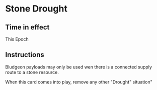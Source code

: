 
# Stone Drought

## Time in effect

This Epoch

## Instructions

Bludgeon payloads may only be used wen there is a connected supply route to a stone resource.

When this card comes into play, remove any other "Drought" situation"
